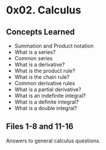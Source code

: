# 0x02. Calculus

## Concepts Learned

- Summation and Product notation
- What is a series?
- Common series
- What is a derivative?
- What is the product rule?
- What is the chain rule?
- Common derivative rules
- What is a partial derivative?
- What is an indefinite integral?
- What is a definite integral?
- What is a double integral?

## Files 1-8 and 11-16

Answers to general calculus questions.
